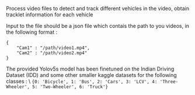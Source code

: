 Process video files to detect and track different vehicles in the video, obtain tracklet information for each vehicle

Input to the file should be a json file which contais the path to you videos, in the following format : 
```
{
    "Cam1" : "/path/video1.mp4",
    "Cam2" : "/path/video2.mp4"
}
```

The provided Yolov5s model has been finetuned on the Indian Driving Dataset (IDD) and some other smaller kaggle datasets for the following classes : \\
```{0: 'Bicycle', 1: 'Bus', 2: 'Cars', 3: 'LCV', 4: 'Three-Wheeler', 5: 'Two-Wheeler', 6: 'Truck'}```
